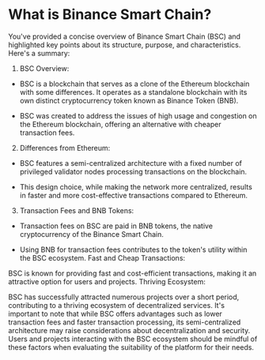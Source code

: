 # What is Binance Smart Chain?


You've provided a concise overview of Binance Smart Chain (BSC) and highlighted key points about its structure, purpose, and characteristics. Here's a summary:

1. BSC Overview:
- BSC is a blockchain that serves as a clone of the Ethereum blockchain with some differences.
It operates as a standalone blockchain with its own distinct cryptocurrency token known as Binance Token (BNB).
 
- BSC was created to address the issues of high usage and congestion on the Ethereum blockchain, offering an alternative with cheaper transaction fees.

2. Differences from Ethereum: 
- BSC features a semi-centralized architecture with a fixed number of privileged validator nodes processing transactions on the blockchain.

- This design choice, while making the network more centralized, results in faster and more cost-effective transactions compared to Ethereum.

3. Transaction Fees and BNB Tokens: 
- Transaction fees on BSC are paid in BNB tokens, the native cryptocurrency of the Binance Smart Chain.

- Using BNB for transaction fees contributes to the token's utility within the BSC ecosystem.
Fast and Cheap Transactions:

BSC is known for providing fast and cost-efficient transactions, making it an attractive option for users and projects.
Thriving Ecosystem:

BSC has successfully attracted numerous projects over a short period, contributing to a thriving ecosystem of decentralized services.
It's important to note that while BSC offers advantages such as lower transaction fees and faster transaction processing, its semi-centralized architecture may raise considerations about decentralization and security. Users and projects interacting with the BSC ecosystem should be mindful of these factors when evaluating the suitability of the platform for their needs.
